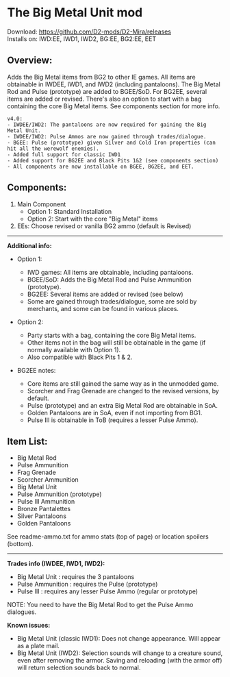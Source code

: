 # The Big Metal Unit mod
Download: https://github.com/D2-mods/D2-Mira/releases  
Installs on: IWD:EE, IWD1, IWD2, BG:EE, BG2:EE, EET


Overview:
-

Adds the Big Metal items from BG2 to other IE games. All items are obtainable in IWDEE, IWD1, and IWD2 (including pantaloons). The Big Metal Rod and Pulse (prototype) are added to BGEE/SoD. For BG2EE, several items are added or revised. There's also an option to start with a bag containing the core Big Metal items. See components section for more info.

```
v4.0:
- IWDEE/IWD2: The pantaloons are now required for gaining the Big Metal Unit.
- IWDEE/IWD2: Pulse Ammos are now gained through trades/dialogue.
- BGEE: Pulse (prototype) given Silver and Cold Iron properties (can hit all the werewolf enemies).
- Added full support for classic IWD1
- Added support for BG2EE and Black Pits 1&2 (see components section)
- All components are now installable on BGEE, BG2EE, and EET.
```


Components:
-

1. Main Component
	- Option 1: Standard Installation
	- Option 2: Start with the core "Big Metal" items
2. EEs: Choose revised or vanilla BG2 ammo (default is Revised)

---

**Additional info:**

- Option 1:
	- IWD games: All items are obtainable, including pantaloons.
	- BGEE/SoD: Adds the Big Metal Rod and Pulse Ammunition (prototype).
	- BG2EE: Several items are added or revised (see below)
	- Some are gained through trades/dialogue, some are sold by merchants, and some can be found in various places.
	
- Option 2:
	- Party starts with a bag, containing the core Big Metal items. 
	- Other items not in the bag will still be obtainable in the game (if normally available with Option 1). 
	- Also compatible with Black Pits 1 & 2.
	
- BG2EE notes:
	- Core items are still gained the same way as in the unmodded game.
	- Scorcher and Frag Grenade are changed to the revised versions, by default.
	- Pulse (prototype) and an extra Big Metal Rod are obtainable in SoA.
	- Golden Pantaloons are in SoA, even if not importing from BG1.
	- Pulse III is obtainable in ToB (requires a lesser Pulse Ammo).


Item List:
-

- Big Metal Rod
- Pulse Ammunition
- Frag Grenade
- Scorcher Ammunition
- Big Metal Unit
- Pulse Ammunition (prototype)
- Pulse III Ammunition
- Bronze Pantalettes
- Silver Pantaloons
- Golden Pantaloons

See readme-ammo.txt for ammo stats (top of page) or location spoilers (bottom).

---

**Trades info (IWDEE, IWD1, IWD2):**
- Big Metal Unit : requires the 3 pantaloons
- Pulse Ammunition : requires the Pulse (prototype)
- Pulse III : requires any lesser Pulse Ammo (regular or prototype)

NOTE: You need to have the Big Metal Rod to get the Pulse Ammo dialogues.


**Known issues:**
- Big Metal Unit (classic IWD1): Does not change appearance. Will appear as a plate mail.
- Big Metal Unit (IWD2): Selection sounds will change to a creature sound, even after removing the armor. Saving and reloading (with the armor off) will return selection sounds back to normal.
